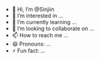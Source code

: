 - 👋 Hi, I’m @Sinjiin
- 👀 I’m interested in ...
- 🌱 I’m currently learning ...
- 💞️ I’m looking to collaborate on ...
- 📫 How to reach me ...
- 😄 Pronouns: ...
- ⚡ Fun fact: ...

<!---
Sinjiin/Sinjiin is a ✨ special ✨ repository because its `README.md` (this file) appears on your GitHub profile.
You can click the Preview link to take a look at your changes.
--->
